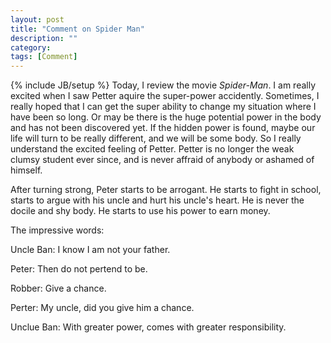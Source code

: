 ```yaml
---
layout: post
title: "Comment on Spider Man"
description: ""
category: 
tags: [Comment]
---
```

{% include JB/setup %}
Today, I review the movie *Spider-Man*.
I am really excited when I saw Petter aquire the super-power accidently.
Sometimes, I really hoped that I can get the super ability to change my
situation where I have been so long. Or may be there is the huge potential power
in the body and has not been discovered yet. If the hidden power is found,
maybe our life will turn to be really different, and we will be some body.
So I really understand the excited feeling of Petter. Petter is no longer the
weak clumsy student ever since, and is never affraid of anybody or ashamed of
himself. 

After turning strong, Peter starts to be arrogant. He starts to fight in school,
starts to argue with his uncle and hurt his uncle's heart.
He is never the docile and shy body.
He starts to use his
power to earn money.

The impressive words:

Uncle Ban: I know I am not your father.

Peter: Then do not pertend to be.

Robber: Give a chance.

Perter: My uncle, did you give him a chance.

Unclue Ban: With greater power, comes with greater responsibility.
